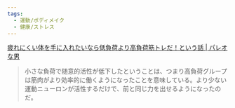 ```yaml
---
tags:
  - 運動/ボディメイク
  - 健康/ストレス
---
```

[疲れにくい体を手に入れたいなら低負荷より高負荷筋トレだ！という話 | パレオな男](https://yuchrszk.blogspot.com/2017/10/blog-post_1.html)

>小さな負荷で随意的活性が低下したということは、つまり高負荷グループは筋肉がより効率的に働くようになったことを意味している。より少ない運動ニューロンが活性するだけで、前と同じ力を出せるようになったのだ。

